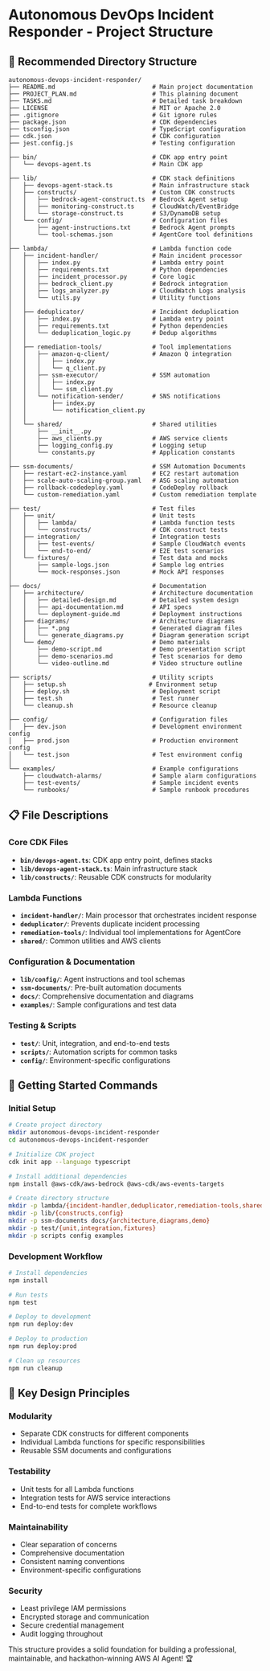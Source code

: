 # Autonomous DevOps Incident Responder - Project Structure

## 📁 Recommended Directory Structure

```
autonomous-devops-incident-responder/
├── README.md                           # Main project documentation
├── PROJECT_PLAN.md                     # This planning document
├── TASKS.md                            # Detailed task breakdown
├── LICENSE                             # MIT or Apache 2.0
├── .gitignore                          # Git ignore rules
├── package.json                        # CDK dependencies
├── tsconfig.json                       # TypeScript configuration
├── cdk.json                            # CDK configuration
├── jest.config.js                      # Testing configuration
│
├── bin/                                # CDK app entry point
│   └── devops-agent.ts                 # Main CDK app
│
├── lib/                                # CDK stack definitions
│   ├── devops-agent-stack.ts           # Main infrastructure stack
│   ├── constructs/                     # Custom CDK constructs
│   │   ├── bedrock-agent-construct.ts  # Bedrock Agent setup
│   │   ├── monitoring-construct.ts     # CloudWatch/EventBridge
│   │   └── storage-construct.ts        # S3/DynamoDB setup
│   └── config/                         # Configuration files
│       ├── agent-instructions.txt      # Bedrock Agent prompts
│       └── tool-schemas.json           # AgentCore tool definitions
│
├── lambda/                             # Lambda function code
│   ├── incident-handler/               # Main incident processor
│   │   ├── index.py                    # Lambda entry point
│   │   ├── requirements.txt            # Python dependencies
│   │   ├── incident_processor.py       # Core logic
│   │   ├── bedrock_client.py           # Bedrock integration
│   │   ├── logs_analyzer.py            # CloudWatch Logs analysis
│   │   └── utils.py                    # Utility functions
│   │
│   ├── deduplicator/                   # Incident deduplication
│   │   ├── index.py                    # Lambda entry point
│   │   ├── requirements.txt            # Python dependencies
│   │   └── deduplication_logic.py      # Dedup algorithms
│   │
│   ├── remediation-tools/              # Tool implementations
│   │   ├── amazon-q-client/            # Amazon Q integration
│   │   │   ├── index.py
│   │   │   └── q_client.py
│   │   ├── ssm-executor/               # SSM automation
│   │   │   ├── index.py
│   │   │   └── ssm_client.py
│   │   └── notification-sender/        # SNS notifications
│   │       ├── index.py
│   │       └── notification_client.py
│   │
│   └── shared/                         # Shared utilities
│       ├── __init__.py
│       ├── aws_clients.py              # AWS service clients
│       ├── logging_config.py           # Logging setup
│       └── constants.py                # Application constants
│
├── ssm-documents/                      # SSM Automation Documents
│   ├── restart-ec2-instance.yaml       # EC2 restart automation
│   ├── scale-auto-scaling-group.yaml   # ASG scaling automation
│   ├── rollback-codedeploy.yaml        # CodeDeploy rollback
│   └── custom-remediation.yaml         # Custom remediation template
│
├── test/                               # Test files
│   ├── unit/                           # Unit tests
│   │   ├── lambda/                     # Lambda function tests
│   │   └── constructs/                 # CDK construct tests
│   ├── integration/                    # Integration tests
│   │   ├── test-events/                # Sample CloudWatch events
│   │   └── end-to-end/                 # E2E test scenarios
│   └── fixtures/                       # Test data and mocks
│       ├── sample-logs.json            # Sample log entries
│       └── mock-responses.json         # Mock API responses
│
├── docs/                               # Documentation
│   ├── architecture/                   # Architecture documentation
│   │   ├── detailed-design.md          # Detailed system design
│   │   ├── api-documentation.md        # API specs
│   │   └── deployment-guide.md         # Deployment instructions
│   ├── diagrams/                       # Architecture diagrams
│   │   ├── *.png                       # Generated diagram files
│   │   └── generate_diagrams.py        # Diagram generation script
│   └── demo/                           # Demo materials
│       ├── demo-script.md              # Demo presentation script
│       ├── demo-scenarios.md           # Test scenarios for demo
│       └── video-outline.md            # Video structure outline
│
├── scripts/                            # Utility scripts
│   ├── setup.sh                       # Environment setup
│   ├── deploy.sh                       # Deployment script
│   ├── test.sh                         # Test runner
│   └── cleanup.sh                      # Resource cleanup
│
├── config/                             # Configuration files
│   ├── dev.json                        # Development environment config
│   ├── prod.json                       # Production environment config
│   └── test.json                       # Test environment config
│
└── examples/                           # Example configurations
    ├── cloudwatch-alarms/              # Sample alarm configurations
    ├── test-events/                    # Sample incident events
    └── runbooks/                       # Sample runbook procedures
```

## 📋 File Descriptions

### **Core CDK Files**

- **`bin/devops-agent.ts`**: CDK app entry point, defines stacks
- **`lib/devops-agent-stack.ts`**: Main infrastructure stack
- **`lib/constructs/`**: Reusable CDK constructs for modularity

### **Lambda Functions**

- **`incident-handler/`**: Main processor that orchestrates incident response
- **`deduplicator/`**: Prevents duplicate incident processing
- **`remediation-tools/`**: Individual tool implementations for AgentCore
- **`shared/`**: Common utilities and AWS clients

### **Configuration & Documentation**

- **`lib/config/`**: Agent instructions and tool schemas
- **`ssm-documents/`**: Pre-built automation documents
- **`docs/`**: Comprehensive documentation and diagrams
- **`examples/`**: Sample configurations and test data

### **Testing & Scripts**

- **`test/`**: Unit, integration, and end-to-end tests
- **`scripts/`**: Automation scripts for common tasks
- **`config/`**: Environment-specific configurations

## 🚀 Getting Started Commands

### **Initial Setup**

```bash
# Create project directory
mkdir autonomous-devops-incident-responder
cd autonomous-devops-incident-responder

# Initialize CDK project
cdk init app --language typescript

# Install additional dependencies
npm install @aws-cdk/aws-bedrock @aws-cdk/aws-events-targets

# Create directory structure
mkdir -p lambda/{incident-handler,deduplicator,remediation-tools,shared}
mkdir -p lib/{constructs,config}
mkdir -p ssm-documents docs/{architecture,diagrams,demo}
mkdir -p test/{unit,integration,fixtures}
mkdir -p scripts config examples
```

### **Development Workflow**

```bash
# Install dependencies
npm install

# Run tests
npm test

# Deploy to development
npm run deploy:dev

# Deploy to production
npm run deploy:prod

# Clean up resources
npm run cleanup
```

## 🎯 Key Design Principles

### **Modularity**

- Separate CDK constructs for different components
- Individual Lambda functions for specific responsibilities
- Reusable SSM documents and configurations

### **Testability**

- Unit tests for all Lambda functions
- Integration tests for AWS service interactions
- End-to-end tests for complete workflows

### **Maintainability**

- Clear separation of concerns
- Comprehensive documentation
- Consistent naming conventions
- Environment-specific configurations

### **Security**

- Least privilege IAM permissions
- Encrypted storage and communication
- Secure credential management
- Audit logging throughout

This structure provides a solid foundation for building a professional, maintainable, and hackathon-winning AWS AI Agent! 🏆
